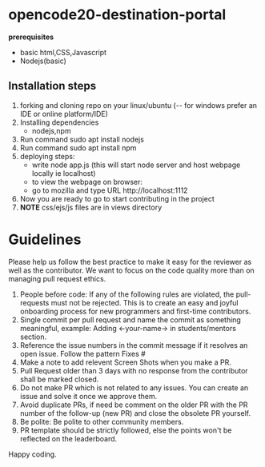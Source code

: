# opencode20-destination-portal

**prerequisites**
* basic html,CSS,Javascript
* Nodejs(basic)


## Installation steps

1. forking and cloning repo on your linux/ubuntu (-- for windows prefer an IDE or online platform/IDE)
2. Installing dependencies
   * nodejs,npm
3. Run command sudo apt install nodejs
4. Run command sudo apt install npm
5. deploying steps:
   * write  node app.js (this will start node server and host webpage locally ie localhost)
   * to view the webpage on browser:
   * go to mozilla and type URL http://localhost:1112
6. Now you are ready to go to start contributing in the project
7. **NOTE**  css/ejs/js files are in views directory

# Guidelines
Please help us follow the best practice to make it easy for the reviewer as well
as the contributor. We want to focus on the code quality more than on managing
pull request ethics.
1. People before code: If any of the following rules are violated, the
   pull-requests must not be rejected. This is to create an easy and joyful
   onboarding process for new programmers and first-time contributors.
2. Single commit per pull request and name the commit as something meaningful,
   example: Adding <-your-name-> in students/mentors section.
3. Reference the issue numbers in the commit message if it resolves an open
   issue. Follow the pattern Fixes #
4. Make a note to add relevent Screen Shots when you make a PR.
5. Pull Request older than 3 days with no response from the contributor shall be
   marked closed.
6. Do not make PR which is not related to any issues. You can create an issue
   and solve it once we approve them.
7. Avoid duplicate PRs, if need be comment on the older PR with the PR number of
   the follow-up (new PR) and close the obsolete PR yourself.
8. Be polite: Be polite to other community members.
9. PR template should be strictly followed, else the points won't be reflected
   on the leaderboard.

Happy coding.

